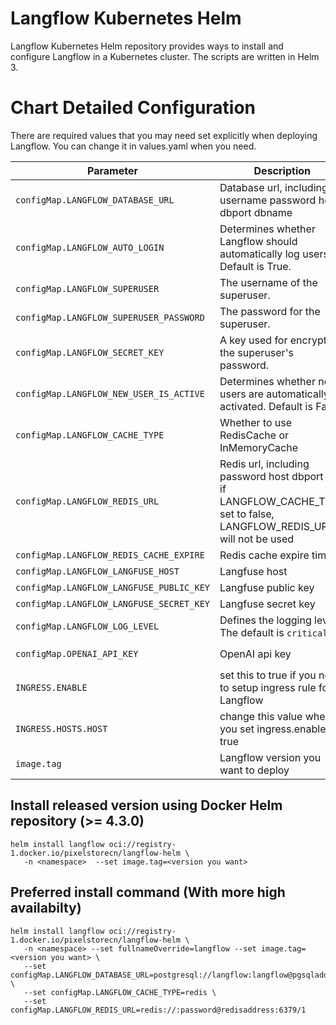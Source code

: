 Langflow Kubernetes Helm
==========

Langflow Kubernetes Helm repository provides ways to install and configure Langflow in a Kubernetes cluster.
The scripts are written in Helm 3.

# Chart Detailed Configuration

There are required values that you may need set explicitly when deploying Langflow. You can change it in values.yaml when you need.

| Parameter | Description | Example |
| --------- | ----------- | ------- |
| `configMap.LANGFLOW_DATABASE_URL` | Database url, including username password host dbport dbname | eg `postgresql://langflow:langflow@db:5432/langflow` |
| `configMap.LANGFLOW_AUTO_LOGIN` | Determines whether Langflow should automatically log users in. Default is True. | `true`, `false` |
| `configMap.LANGFLOW_SUPERUSER` | The username of the superuser. | eg `superuser` |
| `configMap.LANGFLOW_SUPERUSER_PASSWORD` | The password for the superuser. | eg `superuser` |
| `configMap.LANGFLOW_SECRET_KEY` | A key used for encrypting the superuser's password. | eg `langflow` |
| `configMap.LANGFLOW_NEW_USER_IS_ACTIVE` | Determines whether new users are automatically activated. Default is False. | `true`, `false` |
| `configMap.LANGFLOW_CACHE_TYPE` | Whether to use RedisCache or InMemoryCache | `memory`, `redis` |
| `configMap.LANGFLOW_REDIS_URL` | Redis url, including password host dbport db, if LANGFLOW_CACHE_TYPE set to false, LANGFLOW_REDIS_URL will not be used | eg `redis://:password@redis:6379/1` |
| `configMap.LANGFLOW_REDIS_CACHE_EXPIRE` | Redis cache expire time | `3600` |
| `configMap.LANGFLOW_LANGFUSE_HOST` | Langfuse host | eg `http://langfuse.example.com` |
| `configMap.LANGFLOW_LANGFUSE_PUBLIC_KEY` | Langfuse public key | `PUBLIC_KEY` |
| `configMap.LANGFLOW_LANGFUSE_SECRET_KEY` | Langfuse secret key | `SECRET_KEY` |
| `configMap.LANGFLOW_LOG_LEVEL` | Defines the logging level. The default is `critical`. | `info`, `error`, `critical` |
| `configMap.OPENAI_API_KEY` | OpenAI api key | for testing purposes `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` |
| `INGRESS.ENABLE` | set this to true if you need to setup ingress rule for Langflow | `true`, `false` |
| `INGRESS.HOSTS.HOST` | change this value when you set ingress.enable to true | `Langflow.example.com`, etc |
| `image.tag` | Langflow version you want to deploy | `0.6.10`, etc |

## Install released version using Docker Helm repository (>= 4.3.0)

```shell
helm install langflow oci://registry-1.docker.io/pixelstorecn/langflow-helm \
   -n <namespace>  --set image.tag=<version you want>
```

## Preferred install command (With more high availabilty)
```shell
helm install langflow oci://registry-1.docker.io/pixelstorecn/langflow-helm \
   -n <namespace> --set fullnameOverride=langflow --set image.tag=<version you want> \
   --set configMap.LANGFLOW_DATABASE_URL=postgresql://langflow:langflow@pgsqladdress:5432/langflow \
   --set configMap.LANGFLOW_CACHE_TYPE=redis \
   --set configMap.LANGFLOW_REDIS_URL=redis://:password@redisaddress:6379/1
```